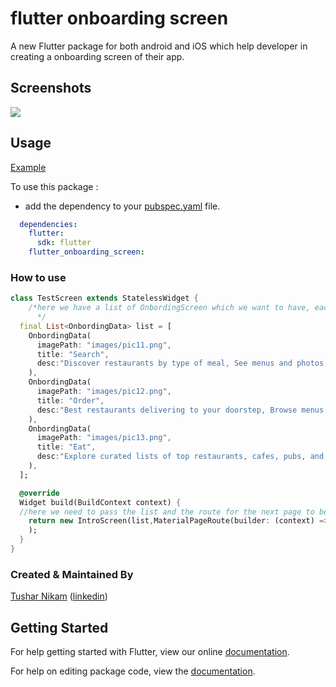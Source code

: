 # flutter onboarding screen

A new Flutter package for both android and iOS which help developer in creating a onboarding screen of their app.


## Screenshots

![](https://i.imgur.com/nFHnEOA.jpg)


## Usage


[Example](https://github.com/champ96k/flutter-onboarding-screen/blob/master/example/example_app.dart)

To use this package :

* add the dependency to your [pubspec.yaml](https://github.com/champ96k/flutter-onboarding-screen/blob/master/pubspec.yaml) file.

```yaml
  dependencies:
    flutter:
      sdk: flutter
    flutter_onboarding_screen:
```

### How to use

```dart
class TestScreen extends StatelessWidget {
    /*here we have a list of OnbordingScreen which we want to have, each OnbordingScreen have a imagePath,title and an desc.
      */
  final List<OnbordingData> list = [
    OnbordingData(
      imagePath: "images/pic11.png",
      title: "Search",
      desc:"Discover restaurants by type of meal, See menus and photos for nearby restaurants and bookmark your favorite places on the go",
    ),
    OnbordingData(
      imagePath: "images/pic12.png",
      title: "Order",
      desc:"Best restaurants delivering to your doorstep, Browse menus and build your order in seconds",
    ),
    OnbordingData(
      imagePath: "images/pic13.png",
      title: "Eat",
      desc:"Explore curated lists of top restaurants, cafes, pubs, and bars in Mumbai, based on trends.",
    ),
  ];

  @override
  Widget build(BuildContext context) {
  //here we need to pass the list and the route for the next page to be opened after this.
    return new IntroScreen(list,MaterialPageRoute(builder: (context) => NextScreen()),
    );
  }
}
```

### Created & Maintained By

[Tushar Nikam](https://github.com/champ96k) 
([linkedin](https://www.linkedin.com/in/tushar-nikam-a29a97131/))


## Getting Started

For help getting started with Flutter, view our online [documentation](https://flutter.io/).

For help on editing package code, view the [documentation](https://flutter.io/developing-packages/).

